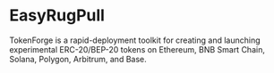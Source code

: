 # EasyRugPull
TokenForge is a rapid-deployment toolkit for creating and launching experimental ERC-20/BEP-20 tokens on Ethereum, BNB Smart Chain, Solana, Polygon, Arbitrum, and Base. 
